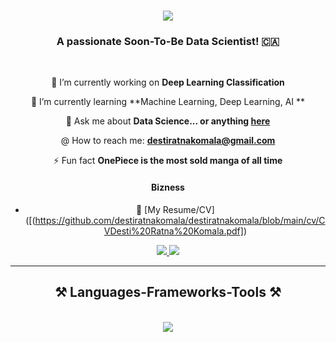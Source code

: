 <h1 align="center">
    <img src="https://readme-typing-svg.herokuapp.com/?font=Righteous&size=35&center=true&vCenter=true&width=500&height=70&duration=4000&lines=Hi+There!+👋;+I'm+Desti+Ratna+Komala!;" />
</h1>

<h3 align="center">A passionate Soon-To-Be Data Scientist! 🇨🇦</h3>

<br/>

<div align="center">
 
 📖 I’m currently working on **Deep Learning Classification**
 
 🌱 I’m currently learning **Machine Learning, Deep Learning, AI **

 💬 Ask me about **Data Science... or anything [here]([https://github.com/salesp07/salesp07/issues](https://github.com/destiratnakomala/destiratnakomala/issues))**
 
 @ How to reach me: **destiratnakomala@gmail.com**

 ⚡ Fun fact **OnePiece is the most sold manga of all time**

 #### Bizness
- :paperclip: [My Resume/CV]([(https://github.com/destiratnakomala/destiratnakomala/blob/main/cv/CVDesti%20Ratna%20Komala.pdf])
 
 </div>
 
<div align="center"> 
  <a href="mailto:destiratnakomala@gmail.com">
    <img src="https://img.shields.io/badge/Gmail-333333?style=for-the-badge&logo=gmail&logoColor=red" />
  </a>
  <a href="https://linkedin.com/in/destiratnakomala" target="_blank">
    <img src="https://img.shields.io/badge/LinkedIn-0077B5?style=for-the-badge&logo=linkedin&logoColor=white" target="_blank" />

  </a>
</div>

 <hr/>
 
<h2 align="center">⚒️ Languages-Frameworks-Tools ⚒️</h2>
<br/>
<div align="center">
    <img src="https://skillicons.dev/icons?i=github,python,mysql,vscode,git" /><br>
</div>

<br/>

